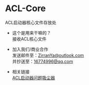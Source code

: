 # ACL-Core
ACL启动器核心文件存放处

- 这个是用来干嘛的？
<br>接收ACL核心文件

- 加入我们/商业合作
<br>发送邮件至：ZirranYa@outlook.com
<br>并抄送至：16774996@qq.com

- 相关链接
<br>[ACL启动器问题吸尘器](https://github.com/MoYstudio/ACL-Issue-vacuum-cleaner)
